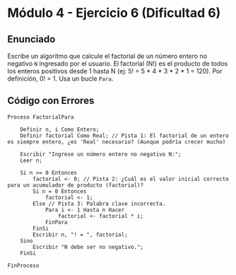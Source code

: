 # Módulo 4 - Ejercicio 6 (Dificultad 6)

## Enunciado
Escribe un algoritmo que calcule el factorial de un número entero no negativo `N` ingresado por el usuario. El factorial (N!) es el producto de todos los enteros positivos desde 1 hasta N (ej: 5! = 5 * 4 * 3 * 2 * 1 = 120). Por definición, 0! = 1. Usa un bucle `Para`.

## Código con Errores
```pseudocode
Proceso FactorialPara

    Definir n, i Como Entero;
    Definir factorial Como Real; // Pista 1: El factorial de un entero es siempre entero, ¿es 'Real' necesario? (Aunque podría crecer mucho)

    Escribir "Ingrese un número entero no negativo N:";
    Leer n;

    Si n >= 0 Entonces
        factorial <- 0; // Pista 2: ¿Cuál es el valor inicial correcto para un acumulador de producto (factorial)?
        Si n = 0 Entonces
            factorial <- 1;
        Else // Pista 3: Palabra clave incorrecta.
            Para i <- 1 Hasta n Hacer
                factorial <- factorial * i;
            FinPara
        FinSi
        Escribir n, "! = ", factorial;
    Sino
        Escribir "N debe ser no negativo.";
    FinSi

FinProceso
```
